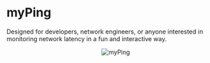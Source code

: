 # myPing

Designed for developers, network engineers, or anyone interested in monitoring network latency in a fun and interactive way.

<div align=center>

![myPing](https://github.com/user-attachments/assets/550c98b0-6d06-4820-a217-12d692f66fde)
</div>
